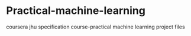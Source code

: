 # Practical-machine-learning
coursera jhu specification course-practical machine learning project files
